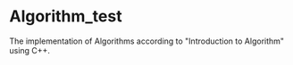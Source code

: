 # Algorithm_test
The implementation of Algorithms according to "Introduction to Algorithm" using C++.
